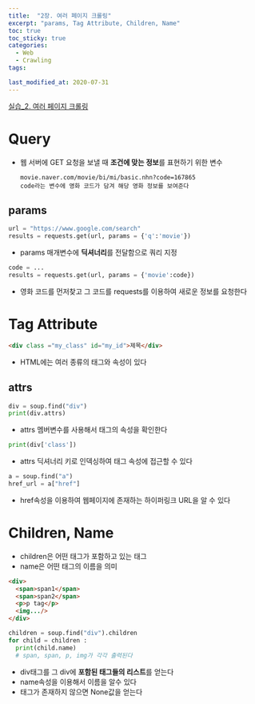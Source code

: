 ```yaml
---
title:  "2장. 여러 페이지 크롤링"
excerpt: "params, Tag Attribute, Children, Name"
toc: true
toc_sticky: true
categories:
  - Web
  - Crawling
tags:

last_modified_at: 2020-07-31
---
```


[실습_2. 여러 페이지 크롤링](https://limjun92.github.io/web/crawling_test/%EC%8B%A4%EC%8A%B5_2.-%EC%97%AC%EB%9F%AC-%ED%8E%98%EC%9D%B4%EC%A7%80-%ED%81%AC%EB%A1%A4%EB%A7%81/)

# Query
* 웹 서버에 GET 요청을 보낼 때 **조건에 맞는 정보**를 
  표현하기 위한 변수

      movie.naver.com/movie/bi/mi/basic.nhn?code=167865
      code라는 변수에 영화 코드가 담겨 해당 영화 정보를 보여준다
     
## params

```python
url = "https://www.google.com/search"
results = requests.get(url, params = {'q':'movie'})
```

* params 매개변수에 **딕셔너리**를 전달함으로 쿼리 지정

```python
code = ...
results = requests.get(url, params = {'movie':code})
```

* 영화 코드를 먼저찾고 그 코드를 requests를 이용하여
  새로운 정보를 요청한다

# Tag Attribute

```html
<div class ="my_class" id="my_id">제목</div>
```

* HTML에는 여러 종류의 태그와 속성이 있다

## attrs

```python
div = soup.find("div")
print(div.attrs)
```

* attrs 멤버변수를 사용해서 태그의 속성을 확인한다

```python
print(div['class'])
```
* attrs 딕셔너리 키로 인덱싱하여 태그 속성에 접근할 수 있다

```python
a = soup.find("a")
href_url = a["href"]
```

* href속성을 이용하여 웹페이지에 존재하는 하이퍼링크 URL을 
  알 수 있다
  
# Children, Name

* children은 어떤 태그가 포함하고 있는 태그
* name은 어떤 태그의 이름을 의미
```html
<div>
  <span>span1</span>
  <span>span2</span>
  <p>p tag</p>
  <img.../>
</div>
```
```python
children = soup.find("div").children
for child = children :
  print(child.name)
  # span, span, p, img가 각각 출력된다
```

* div태그를 그 div에 **포함된 태그들의 리스트**를 얻는다
* name속성을 이용해서 이름을 알수 있다
* 태그가 존재하지 않으면 None값을 얻는다
